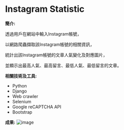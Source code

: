 # Instagram Statistic

**簡介:**

透過用戶在網站中輸入Instagram帳號，

以網路爬蟲擷取該Instagram帳號的相關資訊， 

統計出該Instagram帳號的文章人氣變化及對應圖片， 

並顯示出最高人氣、最高留言、最低人氣、最低留言的文章。

**相關技術及工具:**
 * Python
 * Django 
 * Web crawler 
 * Selenium 
 * Google reCAPTCHA API 
 * Bootstrap
 
 **成果:**
![image](https://github.com/Rex-Chiang/IGstatistic/blob/master/1.png)
